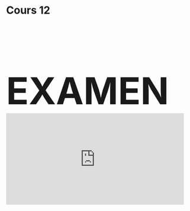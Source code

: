 # Cours 12

<h1 style="font-size: 100px; margin-bottom: 0;">EXAMEN</h1>

<iframe src="https://giphy.com/embed/CzyjqJl9grKqQ" width="480" height="247" style="" frameBorder="0" class="giphy-embed" allowFullScreen></iframe>
